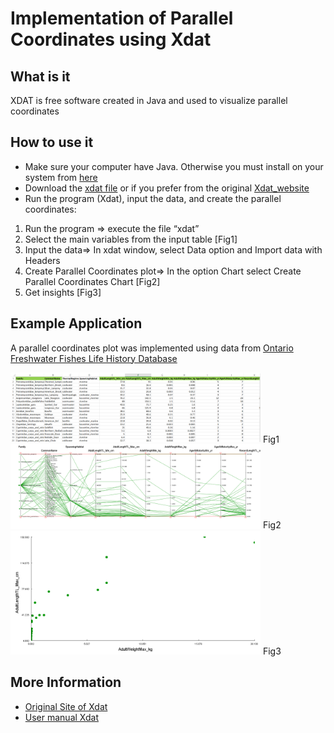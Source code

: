 # Implementation of Parallel Coordinates using Xdat

## What is it

XDAT is free software created in Java and used to visualize parallel coordinates 

## How to use it

* Make sure your computer have Java. Otherwise you must install on your system from [here]
* Download the [xdat file] or if you prefer from the original [Xdat_website]
* Run the program (Xdat), input the data, and create the parallel coordinates: 
1. Run the program => execute the file “xdat” 
2. Select the main variables from the input table [Fig1]
3. Input the data=> In xdat window, select Data option and Import data with Headers  
4. Create Parallel Coordinates plot=> In the option Chart select Create Parallel Coordinates Chart [Fig2] 
5. Get insights [Fig3]

[xdat file]: https://github.com/alminagorta/Parallel-Coordinates/blob/master/Xdat/xdat.jar
[Xdat_website]: https://www.xdat.org/index.php?ref=download
[here]: https://www.oracle.com/java/technologies/javase-downloads.html



## Example Application

A parallel coordinates plot was implemented using data from [Ontario Freshwater Fishes Life History Database]


<img src="https://github.com/alminagorta/Parallel-Coordinates/blob/master/Xdat/fish1_Table.png" width=400/>
Fig1

<img src="https://github.com/alminagorta/Parallel-Coordinates/blob/master/Xdat/fish1.png" width=400/>
Fig2

<img src="https://github.com/alminagorta/Parallel-Coordinates/blob/master/Xdat/fish1_2D.png" width=400/>
Fig3



[Ontario Freshwater Fishes Life History Database]: http://www.ontariofishes.ca/home.htm

## More Information

* [Original Site of Xdat]
* [User manual Xdat]


[Original Site of Xdat]: https://www.xdat.org/
[User manual Xdat]: https://www.xdat.org/index.php?ref=manual 


